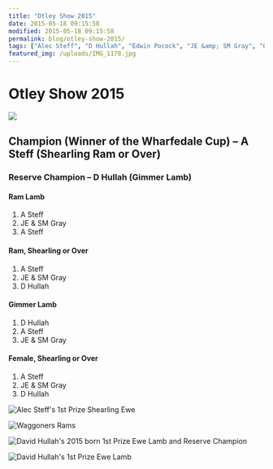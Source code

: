 ```yaml
---
title: "Otley Show 2015"
date: 2015-05-18 09:15:58
modified: 2015-05-18 09:15:58
permalink: blog/otley-show-2015/
tags: ["Alec Steff", "D Hullah", "Edwin Pocock", "JE &amp; SM Gray", "Otley Show", "Results", "Wharfedale Cup"]
featured_img: /uploads/IMG_1178.jpg
---
```


# Otley Show 2015

![](/uploads/IMG_1178.jpg)

## Champion (Winner of the Wharfedale Cup) – A Steff (Shearling Ram or Over)

### Reserve Champion – D Hullah (Gimmer Lamb)

#### Ram Lamb

1. A Steff
2. JE &amp; SM Gray
3. A Steff

#### Ram, Shearling or Over

1. A Steff
2. JE &amp; SM Gray
3. D Hullah

#### Gimmer Lamb

1. D Hullah
2. A Steff
3. JE &amp; SM Gray

#### Female, Shearling or Over

1. A Steff
2. JE &amp; SM Gray
3. D Hullah

![Alec Steff's 1st Prize Shearling Ewe](/uploads/IMG_1158.jpg)

![Waggoners Rams](/uploads/IMG_1157.jpg)

![David Hullah's 2015 born 1st Prize Ewe Lamb and Reserve Champion](/uploads/IMG_1172.jpg)

![David Hullah's 1st Prize Ewe Lamb](/uploads/IMG_1159.jpg)
